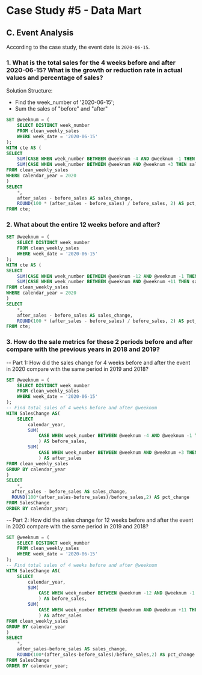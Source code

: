 # Case Study #5 - Data Mart
## C. Event Analysis

According to the case study, the event date is `2020-06-15`.

### 1. What is the total sales for the 4 weeks before and after 2020-06-15? What is the growth or reduction rate in actual values and percentage of sales?

Solution Structure:
* Find the week_number of '2020-06-15';
* Sum the sales of "before" and "after"

``` SQL
SET @weeknum = (
	SELECT DISTINCT week_number
    FROM clean_weekly_sales
    WHERE week_date = '2020-06-15'
);
WITH cte AS (
SELECT
	SUM(CASE WHEN week_number BETWEEN @weeknum -4 AND @weeknum -1 THEN sales END) AS before_sales,
    SUM(CASE WHEN week_number BETWEEN @weeknum AND @weeknum +3 THEN sales END) AS after_sales
FROM clean_weekly_sales
WHERE calendar_year = 2020
)
SELECT
	*,
    after_sales - before_sales AS sales_change,
    ROUND(100 * (after_sales - before_sales) / before_sales, 2) AS pct_change
FROM cte;
```

### 2. What about the entire 12 weeks before and after?

``` SQL
SET @weeknum = (
	SELECT DISTINCT week_number
    FROM clean_weekly_sales
    WHERE week_date = '2020-06-15'
);
WITH cte AS (
SELECT
	SUM(CASE WHEN week_number BETWEEN @weeknum -12 AND @weeknum -1 THEN sales END) AS before_sales,
    SUM(CASE WHEN week_number BETWEEN @weeknum AND @weeknum +11 THEN sales END) AS after_sales
FROM clean_weekly_sales
WHERE calendar_year = 2020
)
SELECT
	*,
    after_sales - before_sales AS sales_change,
    ROUND(100 * (after_sales - before_sales) / before_sales, 2) AS pct_change
FROM cte;
```

### 3. How do the sale metrics for these 2 periods before and after compare with the previous years in 2018 and 2019?

-- Part 1: How did the sales change for 4 weeks before and after the event in 2020 compare with the same period in 2019 and 2018?

``` SQL
SET @weeknum = (
	SELECT DISTINCT week_number
    FROM clean_weekly_sales
    WHERE week_date = '2020-06-15'
);
-- Find total sales of 4 weeks before and after @weeknum
WITH SalesChange AS(
	SELECT
		calendar_year,
        SUM(
			CASE WHEN week_number BETWEEN @weeknum -4 AND @weeknum -1 THEN sales END
            ) AS before_sales,
		SUM(
			CASE WHEN week_number BETWEEN @weeknum AND @weeknum +3 THEN sales END
            ) AS after_sales
FROM clean_weekly_sales
GROUP BY calendar_year
)
SELECT
	*,
  after_sales - before_sales AS sales_change,
  ROUND(100*(after_sales-before_sales)/before_sales,2) AS pct_change
FROM SalesChange
ORDER BY calendar_year;
```
	
-- Part 2: How did the sales change for 12 weeks before and after the event in 2020 compare with the same period in 2019 and 2018?

``` SQL
SET @weeknum = (
	SELECT DISTINCT week_number
    FROM clean_weekly_sales
    WHERE week_date = '2020-06-15'
);
-- Find total sales of 4 weeks before and after @weeknum
WITH SalesChange AS(
	SELECT
		calendar_year,
        SUM(
			CASE WHEN week_number BETWEEN @weeknum -12 AND @weeknum -1 THEN sales END
            ) AS before_sales,
		SUM(
			CASE WHEN week_number BETWEEN @weeknum AND @weeknum +11 THEN sales END
            ) AS after_sales
FROM clean_weekly_sales
GROUP BY calendar_year
)
SELECT
	*,
    after_sales-before_sales AS sales_change,
    ROUND(100*(after_sales-before_sales)/before_sales,2) AS pct_change
FROM SalesChange
ORDER BY calendar_year;
```
